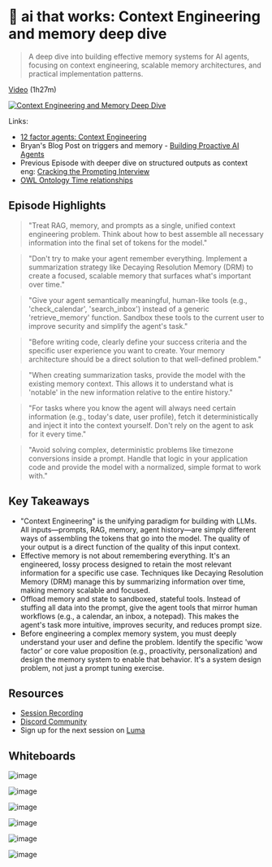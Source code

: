 # 🦄 ai that works: Context Engineering and memory deep dive

> A deep dive into building effective memory systems for AI agents, focusing on context engineering, scalable memory architectures, and practical implementation patterns.

[Video](https://www.youtube.com/watch?v=-doV02eh8XI) (1h27m)

[![Context Engineering and Memory Deep Dive](https://img.youtube.com/vi/-doV02eh8XI/0.jpg)](https://www.youtube.com/watch?v=-doV02eh8XI)

Links:

- [12 factor agents: Context Engineering](https://github.com/humanlayer/12-factor-agents/blob/main/content/factor-03-own-your-context-window.md)
- Bryan's Blog Post on triggers and memory - [Building Proactive AI Agents](https://bryanhoulton1.substack.com/p/building-proactive-ai-agents)
- Previous Episode with deeper dive on structured outputs as context eng: [Cracking the Prompting Interview](https://github.com/hellovai/ai-that-works/tree/main/2025-06-10-cracking-the-prompting-interview)
- [OWL Ontology Time relationships](https://www.w3.org/TR/owl-time/)

## Episode Highlights

> "Treat RAG, memory, and prompts as a single, unified context engineering problem. Think about how to best assemble all necessary information into the final set of tokens for the model."


> "Don't try to make your agent remember everything. Implement a summarization strategy like Decaying Resolution Memory (DRM) to create a focused, scalable memory that surfaces what's important over time."

> "Give your agent semantically meaningful, human-like tools (e.g., 'check_calendar', 'search_inbox') instead of a generic 'retrieve_memory' function. Sandbox these tools to the current user to improve security and simplify the agent's task."

> "Before writing code, clearly define your success criteria and the specific user experience you want to create. Your memory architecture should be a direct solution to that well-defined problem."

> "When creating summarization tasks, provide the model with the existing memory context. This allows it to understand what is 'notable' in the new information relative to the entire history."

> "For tasks where you know the agent will always need certain information (e.g., today's date, user profile), fetch it deterministically and inject it into the context yourself. Don't rely on the agent to ask for it every time."

> "Avoid solving complex, deterministic problems like timezone conversions inside a prompt. Handle that logic in your application code and provide the model with a normalized, simple format to work with."


## Key Takeaways

- "Context Engineering" is the unifying paradigm for building with LLMs. All inputs—prompts, RAG, memory, agent history—are simply different ways of assembling the tokens that go into the model. The quality of your output is a direct function of the quality of this input context.
- Effective memory is not about remembering everything. It's an engineered, lossy process designed to retain the most relevant information for a specific use case. Techniques like Decaying Resolution Memory (DRM) manage this by summarizing information over time, making memory scalable and focused.
- Offload memory and state to sandboxed, stateful tools. Instead of stuffing all data into the prompt, give the agent tools that mirror human workflows (e.g., a calendar, an inbox, a notepad). This makes the agent's task more intuitive, improves security, and reduces prompt size.
- Before engineering a complex memory system, you must deeply understand your user and define the problem. Identify the specific 'wow factor' or core value proposition (e.g., proactivity, personalization) and design the memory system to enable that behavior. It's a system design problem, not just a prompt tuning exercise.

## Resources

- [Session Recording](https://www.youtube.com/watch?v=-doV02eh8XI)
- [Discord Community](https://boundaryml.com/discord)
- Sign up for the next session on [Luma](https://lu.ma/baml)

## Whiteboards

![image](https://github.com/user-attachments/assets/80f46b9a-22fe-4c0f-867d-5665cf619dab)

![image](https://github.com/user-attachments/assets/61902bb9-543d-48ad-910a-f085a1260cbb)

![image](https://github.com/user-attachments/assets/89af8e43-4a26-4e84-a263-6f0db0f99dd7)

![image](https://github.com/user-attachments/assets/09166cbc-96e1-406f-b510-8bb947692bc9)

![image](https://github.com/user-attachments/assets/42209c27-529a-47f6-8ded-0085c53a7417)

![image](https://github.com/user-attachments/assets/6d8d8a8c-c540-4fbc-a9d0-d25101b6f2af)


